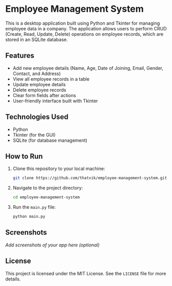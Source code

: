 # Employee Management System

This is a desktop application built using Python and Tkinter for managing employee data in a company. The application allows users to perform CRUD (Create, Read, Update, Delete) operations on employee records, which are stored in an SQLite database.

## Features
- Add new employee details (Name, Age, Date of Joining, Email, Gender, Contact, and Address)
- View all employee records in a table
- Update employee details
- Delete employee records
- Clear form fields after actions
- User-friendly interface built with Tkinter

## Technologies Used
- Python
- Tkinter (for the GUI)
- SQLite (for database management)

## How to Run
1. Clone this repository to your local machine:
    ```bash
    git clone https://github.com/thatvik/employee-management-system.git
    ```

2. Navigate to the project directory:
    ```bash
    cd employee-management-system
    ```

3. Run the `main.py` file:
    ```bash
    python main.py
    ```

## Screenshots
_Add screenshots of your app here (optional)_

## License
This project is licensed under the MIT License. See the `LICENSE` file for more details.
